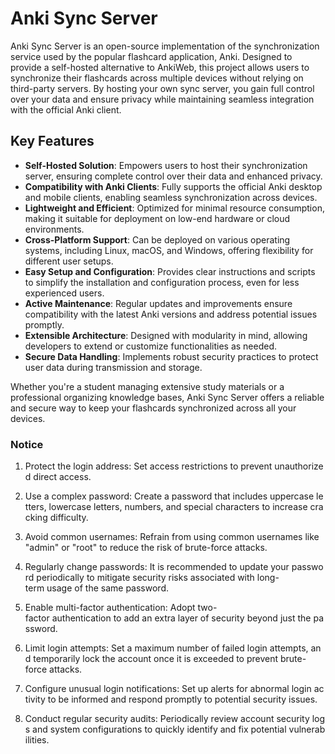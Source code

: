 # Anki Sync Server

Anki Sync Server is an open-source implementation of the synchronization service used by the popular flashcard application, Anki. Designed to provide a self-hosted alternative to AnkiWeb, this project allows users to synchronize their flashcards across multiple devices without relying on third-party servers. By hosting your own sync server, you gain full control over your data and ensure privacy while maintaining seamless integration with the official Anki client.

## Key Features

- **Self-Hosted Solution**: Empowers users to host their synchronization server, ensuring complete control over their data and enhanced privacy.
- **Compatibility with Anki Clients**: Fully supports the official Anki desktop and mobile clients, enabling seamless synchronization across devices.
- **Lightweight and Efficient**: Optimized for minimal resource consumption, making it suitable for deployment on low-end hardware or cloud environments.
- **Cross-Platform Support**: Can be deployed on various operating systems, including Linux, macOS, and Windows, offering flexibility for different user setups.
- **Easy Setup and Configuration**: Provides clear instructions and scripts to simplify the installation and configuration process, even for less experienced users.
- **Active Maintenance**: Regular updates and improvements ensure compatibility with the latest Anki versions and address potential issues promptly.
- **Extensible Architecture**: Designed with modularity in mind, allowing developers to extend or customize functionalities as needed.
- **Secure Data Handling**: Implements robust security practices to protect user data during transmission and storage.

Whether you're a student managing extensive study materials or a professional organizing knowledge bases, Anki Sync Server offers a reliable and secure way to keep your flashcards synchronized across all your devices.

### Notice

1.  Protect the login address: Set access restrictions to prevent unauthorized direct access.
    
2.  Use a complex password: Create a password that includes uppercase letters, lowercase letters, numbers, and special characters to increase cracking difficulty.
    
3.  Avoid common usernames: Refrain from using common usernames like "admin" or "root" to reduce the risk of brute-force attacks.
    
4.  Regularly change passwords: It is recommended to update your password periodically to mitigate security risks associated with long-term usage of the same password.
    
5.  Enable multi-factor authentication: Adopt two-factor authentication to add an extra layer of security beyond just the password.
    
6.  Limit login attempts: Set a maximum number of failed login attempts, and temporarily lock the account once it is exceeded to prevent brute-force attacks.
    
7.  Configure unusual login notifications: Set up alerts for abnormal login activity to be informed and respond promptly to potential security issues.
    
8.  Conduct regular security audits: Periodically review account security logs and system configurations to quickly identify and fix potential vulnerabilities.
        